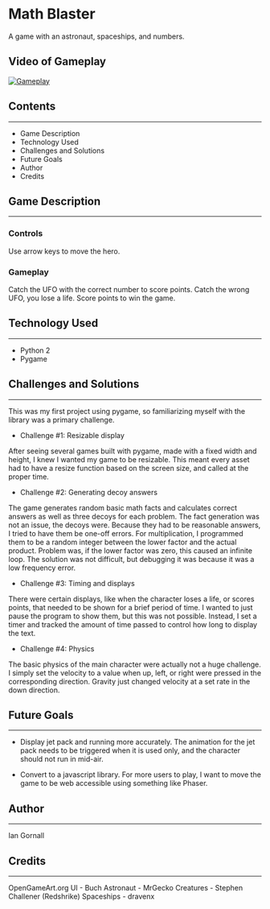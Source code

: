 # Math Blaster
A game with an astronaut, spaceships, and numbers.

## Video of Gameplay
[![Gameplay](https://img.youtube.com/vi/b66tvX5JW5Q/0.jpg)](http://www.youtube.com/watch?v=b66tvX5JW5Q)

## Contents
--- 
  * Game Description
  * Technology Used
  * Challenges and Solutions
  * Future Goals
  * Author
  * Credits

## Game Description
---
### Controls
Use arrow keys to move the hero.

### Gameplay
Catch the UFO with the correct number to score points.
Catch the wrong UFO, you lose a life.
Score points to win the game.

## Technology Used
---
  * Python 2
  * Pygame

## Challenges and Solutions
---
This was my first project using pygame, so familiarizing myself with the library was a primary challenge.

  * Challenge #1: Resizable display

  After seeing several games built with pygame, made with a fixed width and height, I knew I wanted my game to be resizable.  This meant every asset had to have a resize function based on the screen size, and called at the proper time.

  * Challenge #2: Generating decoy answers

  The game generates random basic math facts and calculates correct answers as well as three decoys for each problem.  The fact generation was not an issue, the decoys were.  Because they had to be reasonable answers, I tried to have them be one-off errors.  For multiplication, I programmed them to be a random integer between the lower factor and the actual product.  Problem was, if the lower factor was zero, this caused an infinite loop.  The solution was not difficult, but debugging it was because it was a low frequency error.

  * Challenge #3: Timing and displays

  There were certain displays, like when the character loses a life, or scores points, that needed to be shown for a brief period of time.  I wanted to just pause the program to show them, but this was not possible.  Instead, I set a timer and tracked the amount of time passed to control how long to display the text.

  * Challenge #4: Physics

  The basic physics of the main character were actually not a huge challenge.  I simply set the velocity to a value when up, left, or right were pressed in the corresponding direction.  Gravity just changed velocity at a set rate in the down direction.

## Future Goals
---
  * Display jet pack and running more accurately.  The animation for the jet pack needs to be triggered when it is used only, and the character should not run in mid-air.

  * Convert to a javascript library.  For more users to play, I want to move the game to be web accessible using something like Phaser.

## Author
---
  Ian Gornall

## Credits
---
OpenGameArt.org
UI - Buch
Astronaut - MrGecko
Creatures - Stephen Challener (Redshrike)
Spaceships - dravenx